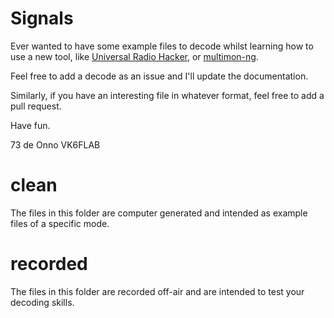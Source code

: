 # Signals

Ever wanted to have some example files to decode whilst learning how to use a new tool, like [Universal Radio Hacker](https://github.com/jopohl/urh), or [multimon-ng](https://github.com/EliasOenal/multimon-ng).

Feel free to add a decode as an issue and I'll update the documentation.

Similarly, if you have an interesting file in whatever format, feel free to add a pull request.

Have fun.

73 de Onno VK6FLAB

# clean

The files in this folder are computer generated and intended as example files of a specific mode.

# recorded

The files in this folder are recorded off-air and are intended to test your decoding skills.
